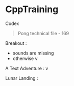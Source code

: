 # CppTraining

Codex
> Pong technical file - 169

Breakout : 
- sounds are missing
- otherwise v

A Text Adventure : v

Lunar Landing :
